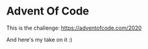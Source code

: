 # Advent Of Code
This is the challenge: https://adventofcode.com/2020

And here's my take on it :)

